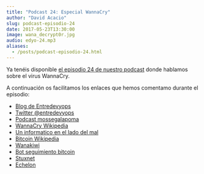 ```yaml
---
title: "Podcast 24: Especial WannaCry"
author: "David Acacio"
slug: podcast-episodio-24
date: 2017-05-23T13:30:00
image: wana_decrypt0r.jpg
audio: edyo-24.mp3
aliases:
  - /posts/podcast-episodio-24.html
---
```


Ya tenéis disponible [el episodio 24 de nuestro podcast](http://podcast.edyo.es/podcast/edyo-24.mp3) donde hablamos sobre el virus WannaCry.

<!--more-->

A continuación os facilitamos los enlaces que hemos comentamo durante el episodio:

 * [Blog de Entredevyops](http://www.entredevyops.es)
 * [Twitter @entredevyops](https://twitter.com/EntreDevYOps)
 * [Podcast mossegalapoma](https://mossegalapoma.cat)
 * [WannaCry Wikipedia](https://es.wikipedia.org/wiki/WannaCry)
 * [Un informatico en el lado del mal](http://www.elladodelmal.com/)
 * [Bitcoin Wikipedia](https://es.wikipedia.org/wiki/Bitcoin)
 * [Wanakiwi](https://github.com/gentilkiwi/wanakiwi)
 * [Bot seguimiento bitcoin](https://twitter.com/actual_ransom?lang=es)
 * [Stuxnet](https://es.wikipedia.org/wiki/Stuxnet)
 * [Echelon](https://es.wikipedia.org/wiki/ECHELON)
